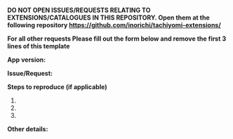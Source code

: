 **DO NOT OPEN ISSUES/REQUESTS RELATING TO EXTENSIONS/CATALOGUES IN THIS REPOSITORY. Open them at the following repository  https://github.com/inorichi/tachiyomi-extensions/**

**For all other requests Please fill out the form below and remove the first 3 lines of this template**

**App version:**

**Issue/Request:**

**Steps to reproduce (if applicable)**

 1.
 2.
 3.

**Other details:**

